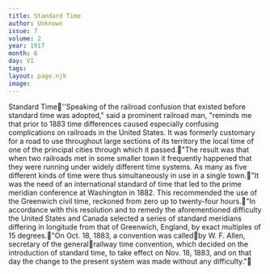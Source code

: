 ```yaml
---
title: Standard Time
author: Unknown
issue: 7
volume: 2
year: 1917
month: 6
day: VI
tags:
layout: page.njk
image:
---
```

Standard Time''Speaking of the railroad confusion that existed before standard time was adopted," said a prominent railroad man, "reminds me that prior to 1883 time differences caused especially confusing complications on railroads in the United States. It was formerly customary for a road to use throughout large sections of its territory the local time of one of the principal cities through which it passed."The result was that when two railroads met in some smaller town it frequently happened that they were running under widely different time systems. As many as five different kinds of time were thus simultaneously in use in a single town."It was the need of an international standard of time that led to the prime meridian conference at Washington in 1882. This recommended the use of the Greenwich civil time, reckoned from zero up to twenty-four hours."In accordance with this resolution and to remedy the aforementioned difficulty the United States and Canada selected a series of standard meridians differing in longitude from that of Greenwich, England, by exact multiples of 15 degrees."On Oct. 18, 1883, a convention was calledby W. F. Allen, secretary of the generalrailway time convention, which decided on the introduction of standard time, to take effect on Nov. 18, 1883, and on that day the change to the present system was made without any difficulty."

